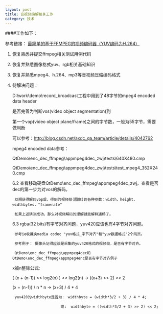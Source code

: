```yaml
---
layout: post
title: 音视频编解相关工作
category: 技术
---
```


####工作如下：

参考链接： [最简单的基于FFMPEG的视频编码器（YUV编码为H.264）](http://blog.csdn.net/leixiaohua1020/article/details/25430425 "Markdown")

1. 恢复熟悉并提交ffmpeg相关测试用例代码
2. 恢复并熟悉图像格式yuv、rgb相关基础知识
3. 恢复并熟悉mpeg4、h.264、mp3等音视频压缩编码格式
4. 待解决问题：

   D:\work\demo\record_broadcast工程中用到了48字节的mpeg4 encoded data header

   是否完善为判断vos(video object segmentation)到

   第一个vop(video object plane/frame)之间的字节数，一般为55字节，需要做判断

   可以参考：http://blog.csdn.net/axdc_qa_team/article/details/4042762

   mpeg4 encoded data参考：

   QtDemo\enc_dec_ffmpeg\appmpeg4dec_zwj\tests\640X480.cmp

   QtDemo\enc_dec_ffmpeg\appmpeg4dec_zwj\tests\test_mpeg4_352X240.cmp

   6.2  查看移动硬盘QtDemo\enc_dec_ffmpeg\appmpeg4dec_zwj，查看是否dec的第一步为对vos的解码，

        以期获得解码vop后，得到的视频帧(图像)的各种参数：width，height，widthbytes，"framerate"

        如果上述猜测成功，那么对视频解码的理解就能解释通畅了。

   6.3  rgba(32 bits)有字节对齐问题，yuv420应该也有4字节对齐问题。

        参考ie收藏夹media codec "yuv格式_字节对齐"和"yuv数据格式"2个网页。

        参考例子： 摄像头记得应该是采集的yuv420格式的视频帧，是否有字节对齐。

        QtDemo\enc_dec_ffmpeg\appmpeg4dec和QtDemo\enc_dec_ffmpeg\appmpeg4enc是否有字节对齐例子

	x被n整除公式:

	( (x + (n-1)) >> log2(n) ) << log2(n)   -> ((x+3) >> 2) << 2

	(x + (n-1)) / n * n                     -> (x+3) / 4 * 4

        yuv420的widthbyte是否为： widthbyte = (width*3/2 + 3) / 4 * 4;

                             或:  widthbyte = ((width*3/2 + 3) >> 2) << 2;
